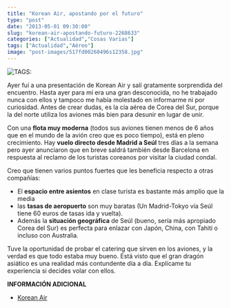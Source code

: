 ```yaml
---
title: "Korean Air, apostando por el futuro"
type: "post"
date: "2013-05-01 09:30:00"
slug: "korean-air-apostando-futuro-2268633"
categories: ["Actualidad","Cosas Varias"]
tags: ["Actualidad","Aéreo"]
image: "post-images/517fd00260496s12358.jpg"
---
```


 ![ TAGS:](post-images/517fd00260496s12358.jpg "korean air")

 Ayer fuí a una presentación de Korean Air y salí gratamente sorprendida del encuentro. Hasta ayer para mí era una gran desconocida, no he trabajado nunca con ellos y tampoco me había molestado en informarme ni por curiosidad. Antes de crear dudas, es la cía aérea de Corea del Sur, porque la del norte utiliza los aviones más bien para desunir en lugar de unir.

 Con una **flota muy moderna** (todos sus aviones tienen menos de 6 años que en el mundo de la avión creo que es poco tiempo), está en pleno crecimiento. Hay **vuelo directo desde Madrid a Seúl** tres días a la semana pero ayer anunciaron que en breve saldrá también desde Barcelona en respuesta al reclamo de los turistas coreanos por visitar la ciudad condal.

 Creo que tienen varios puntos fuertes que les beneficia respecto a otras compañías:

- El **espacio entre asientos** en clase turista es bastante más amplio que la media
- las **tasas de aeropuerto** son muy baratas (Un Madrid-Tokyo vía Seúl tiene 60 euros de tasas ida y vuelta).
- Además la **situación geográfica** de Seúl (bueno, sería más apropiado Corea del Sur) es perfecta para enlazar con Japón, China, con Tahití o incluso con Australia.

 Tuve la oportunidad de probar el catering que sirven en los aviones, y la verdad es que todo estaba muy bueno. Está visto que el gran dragón asiático es una realidad más contundente día a día. Explícame tu experiencia si decides volar con ellos.

 **INFORMACIÓN ADICIONAL**

- [Korean Air](https://www.koreanair.com/)